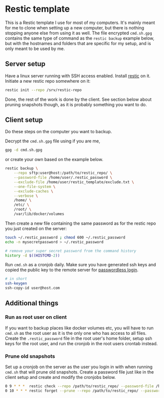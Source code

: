 # Restic template

This is a Restic template I use for most of my computers. It's mainly meant for me to clone when setting up a new computer, but there is nothing stopping anyone else from using it as well. The file encrypted `cmd.sh.gpg` contains the same type of command as the `restic backup` example below, but with the hostnames and folders that are specific for my setup, and is only meant to be used by me.

## Server setup
Have a linux server running with SSH access enabled. Install [restic](https://restic.net/) on it. Initiate a new restic repo somewhere on it:

```bash
restic init --repo /srv/restic-repo
```

Done, the rest of the work is done by the client. See section below about pruning snapshots though, as it is probably something you want to do.

## Client setup
Do these steps on the computer you want to backup.

Decrypt the `cmd.sh.gpg` file using if you are me,

```bash
gpg -d cmd.sh.gpg
```

or create your own based on the example below.

```bash
restic backup \
    --repo sftp:user@host:/path/to/restic_repo/ \
    --password-file /home/user/.restic_password \
    --exclude-file /home/user/restic_template/exclude.txt \
    --one-file-system \
    --exclude-caches \
    --verbose \
    /home/ \
    /etc/ \
    /root/ \
    /var/lib/docker/volumes
```

Then create a new file containing the same password as for the restic repo you just created on the server:

```bash
touch ~/.restic_password ; chmod 600 ~/.restic_password
echo -n mysecretpassword > ~/.restic_password

# remove your super secret password from the command history
history -d $((HISTCMD-2))
```

Run `cmd.sh` as a cronjob daily. Make sure you have generated ssh keys and copied the public key to the remote server for [passwordless login](https://www.google.com/search?q=generate%20ssh%20keys%20passwordless%20login).

```bash
# in short
ssh-keygen
ssh-copy-id user@host.com
```


## Additional things

### Run as root user on client
If you want to backup places like docker volumes etc, you will have to run `cmd.sh` as the root user as it is the only one who has access to all files. Create the `.restic_password` file in the root user's home folder, setup ssh keys for the root user, and run the cronjob in the root users crontab instead.

### Prune old snapshots
Set up a cronjob on the server as the user you login in with when running `cmd.sh` that will prune old snapshots. Create a password file just like in the client setup and create and modify the cronjobs below.

```bash
0 9 * * *  restic check --repo /path/to/restic_repo/ --password-file /home/user/.restic_password
0 10 * * * restic forget --prune --repo /path/to/restic_repo/ --password-file /home/user/.restic_password --keep-hourly 24 --keep-daily 7 --keep-weekly 4 --keep-monthly 12 --keep-yearly 7
```

